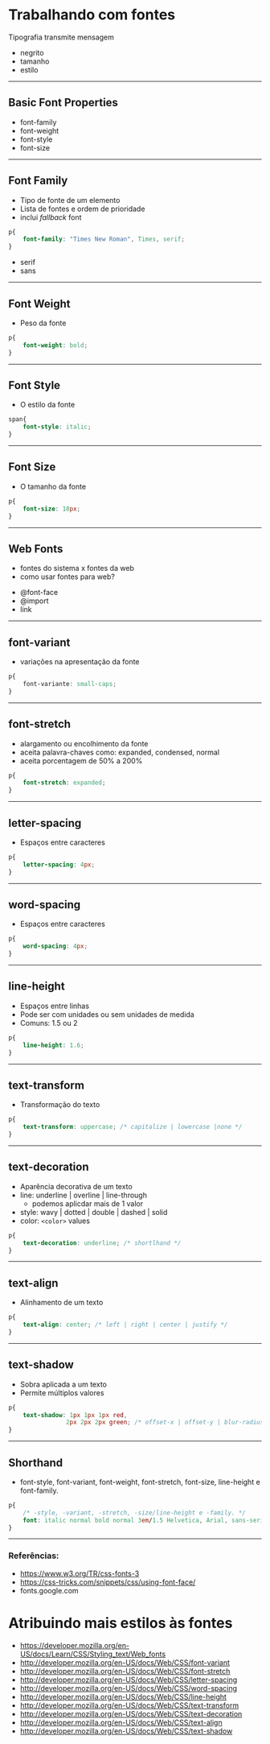 # Trabalhando com fontes

Tipografia transmite mensagem

- negrito
- tamanho
- estilo

-----------------------------------------

## Basic Font Properties

* font-family
* font-weight
* font-style
* font-size

-----------------------------------------

## Font Family

* Tipo de fonte de um elemento
* Lista de fontes e ordem de prioridade
* inclui *fallback* font

```css
p{
    font-family: "Times New Roman", Times, serif;
}
```

- serif
- sans

-----------------------------------------

## Font Weight

* Peso da fonte

```css
p{
    font-weight: bold;
}
```

-----------------------------------------

## Font Style

* O estilo da fonte

```css
span{
    font-style: italic;
}
```
-----------------------------------------

## Font Size

* O tamanho da fonte
```css
p{
    font-size: 18px;
}
```

-----------------------------------------

## Web Fonts

- fontes do sistema x fontes da web
- como usar fontes para web?

* @font-face
* @import
* link

-----------------------------------------

## font-variant

* variações na apresentação da fonte

```css
p{
    font-variante: small-caps;
}
```

-----------------------------------------

## font-stretch

* alargamento ou encolhimento da fonte
* aceita palavra-chaves como: expanded, condensed, normal
* aceita porcentagem de 50% a 200%

```css
p{
    font-stretch: expanded;
}
```

-----------------------------------------

## letter-spacing

* Espaços entre caracteres

```css
p{
    letter-spacing: 4px;
}
```

-----------------------------------------

## word-spacing

* Espaços entre caracteres

```css
p{
    word-spacing: 4px;
}
```

-----------------------------------------

## line-height

* Espaços entre linhas
* Pode ser com unidades ou sem unidades de medida
* Comuns: 1.5 ou 2

```css
p{
    line-height: 1.6;
}
```

-----------------------------------------

## text-transform

* Transformação do texto

```css
p{
    text-transform: uppercase; /* capitalize | lowercase |none */
}
```

-----------------------------------------

## text-decoration

* Aparência decorativa de um texto
* line: underline | overline | line-through
    * podemos aplicdar mais de 1 valor
* style: wavy | dotted | double | dashed | solid
* color: `<color>` values

```css
p{
    text-decoration: underline; /* shortlhand */
}
```

-----------------------------------------

## text-align

* Alinhamento de um texto

```css
p{
    text-align: center; /* left | right | center | justify */
}
```

-----------------------------------------

## text-shadow

* Sobra aplicada a um texto
* Permite múltiplos valores

```css
p{
    text-shadow: 1px 1px 1px red,
                2px 2px 2px green; /* offset-x | offset-y | blur-radius | color */
}
```

-----------------------------------------

## Shorthand

* font-style, font-variant, font-weight, font-stretch, font-size, line-height e font-family.

```css
p{
    /* -style, -variant, -stretch, -size/line-height e -family. */
    font: italic normal bold normal 3em/1.5 Helvetica, Arial, sans-serif;
}
```

-----------------------------------------

### Referências: 

- https://www.w3.org/TR/css-fonts-3
- https://css-tricks.com/snippets/css/using-font-face/
- fonts.google.com

# Atribuindo mais estilos às fontes

- https://developer.mozilla.org/en-US/docs/Learn/CSS/Styling_text/Web_fonts
- http://developer.mozilla.org/en-US/docs/Web/CSS/font-variant
- http://developer.mozilla.org/en-US/docs/Web/CSS/font-stretch
- http://developer.mozilla.org/en-US/docs/Web/CSS/letter-spacing
- http://developer.mozilla.org/en-US/docs/Web/CSS/word-spacing
- http://developer.mozilla.org/en-US/docs/Web/CSS/line-height
- http://developer.mozilla.org/en-US/docs/Web/CSS/text-transform
- http://developer.mozilla.org/en-US/docs/Web/CSS/text-decoration
- http://developer.mozilla.org/en-US/docs/Web/CSS/text-align
- http://developer.mozilla.org/en-US/docs/Web/CSS/text-shadow